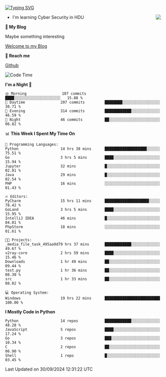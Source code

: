 [![Typing SVG](https://readme-typing-svg.herokuapp.com?font=Fira+Code&pause=1000&random=false&width=450&height=60&lines=Hello+%F0%9F%91%8B%F0%9F%8F%BB;I'm+JBNRZ)](https://git.io/typing-svg)

<a href="#">
  <img align="right" src="https://github-readme-stats.vercel.app/api?username=JBNRZ&show_icons=true&bg_color=15,f2f7fd,E0EAFC" />
</a>

- I'm learning Cyber Security in HDU

 **🌱 My Blog**

Maybe something interesting

[Welcome to my Blog](https://jbnrz.com.cn/)

 **💬 Reach me** 

[Github](https://github.com/JBNRZ)


<!--START_SECTION:waka-->
![Code Time](http://img.shields.io/badge/Code%20Time-692%20hrs%2035%20mins-blue)

**I'm a Night 🦉** 

```text
🌞 Morning                107 commits         ████░░░░░░░░░░░░░░░░░░░░░   15.88 % 
🌆 Daytime                207 commits         ████████░░░░░░░░░░░░░░░░░   30.71 % 
🌃 Evening                314 commits         ████████████░░░░░░░░░░░░░   46.59 % 
🌙 Night                  46 commits          ██░░░░░░░░░░░░░░░░░░░░░░░   06.82 % 
```


📊 **This Week I Spent My Time On** 

```text
💬 Programming Languages: 
Python                   14 hrs 38 mins      ███████████████████░░░░░░   75.51 % 
Go                       3 hrs 5 mins        ████░░░░░░░░░░░░░░░░░░░░░   15.94 % 
Jupyter                  32 mins             █░░░░░░░░░░░░░░░░░░░░░░░░   02.81 % 
Java                     29 mins             █░░░░░░░░░░░░░░░░░░░░░░░░   02.54 % 
PHP                      16 mins             ░░░░░░░░░░░░░░░░░░░░░░░░░   01.43 % 

🔥 Editors: 
PyCharm                  15 hrs 11 mins      ████████████████████░░░░░   78.42 % 
GoLand                   3 hrs 5 mins        ████░░░░░░░░░░░░░░░░░░░░░   15.95 % 
IntelliJ IDEA            46 mins             █░░░░░░░░░░░░░░░░░░░░░░░░   04.01 % 
PhpStorm                 18 mins             ░░░░░░░░░░░░░░░░░░░░░░░░░   01.61 % 

🐱‍💻 Projects: 
_media_file_task_495aa9d79 hrs 37 mins       ████████████░░░░░░░░░░░░░   49.67 % 
v2ray-core               2 hrs 59 mins       ████░░░░░░░░░░░░░░░░░░░░░   15.46 % 
Downloads                1 hr 49 mins        ██░░░░░░░░░░░░░░░░░░░░░░░   09.44 % 
test.py                  1 hr 36 mins        ██░░░░░░░░░░░░░░░░░░░░░░░   08.30 % 
src                      1 hr 33 mins        ██░░░░░░░░░░░░░░░░░░░░░░░   08.02 % 

💻 Operating System: 
Windows                  19 hrs 22 mins      █████████████████████████   100.00 % 
```

**I Mostly Code in Python** 

```text
Python                   14 repos            ████████████░░░░░░░░░░░░░   48.28 % 
JavaScript               5 repos             ████░░░░░░░░░░░░░░░░░░░░░   17.24 % 
Go                       3 repos             ███░░░░░░░░░░░░░░░░░░░░░░   10.34 % 
C                        2 repos             ██░░░░░░░░░░░░░░░░░░░░░░░   06.90 % 
Shell                    1 repo              █░░░░░░░░░░░░░░░░░░░░░░░░   03.45 % 
```




 Last Updated on 30/09/2024 12:31:22 UTC
<!--END_SECTION:waka-->
